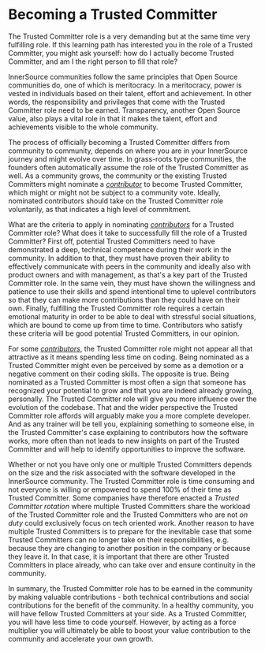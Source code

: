 # Becoming a Trusted Committer 

The Trusted Committer role is a very demanding but at the same
time very fulfilling role. If this learning path has interested you in the role of a Trusted Committer, you
might ask yourself: how do I actually become Trusted Committer, and am I the right person to
fill that role?

InnerSource communities follow the same principles that Open Source communities
do, one of which is meritocracy. In a meritocracy, power is vested in
individuals based on their talent, effort and achievement. In other words,
the responsibility and privileges that come with the Trusted Committer role need to be earned.
Transparency, another Open Source value, also plays a vital role in that it
makes the talent, effort and achievements visible to the whole community.

The process of officially becoming a Trusted Committer differs from community to community,
depends on where you are in your InnerSource journey and might evolve over
time. In grass-roots type communities, the founders often automatically assume
the role of the Trusted Committer as well. As a community grows, the community or the
existing Trusted Committers might nominate a [_contributor_][CO Introduction] to become Trusted Committer, which might or might
not be subject to a community vote. Ideally, nominated contributors should take
on the Trusted Committer role voluntarily, as that indicates a high level of commitment.

What are the criteria to apply in nominating [_contributors_][CO Introduction] for a Trusted Committer role? What
does it take to successfully fill the role of a Trusted Committer? First off, potential Trusted Committers
need to have demonstrated a deep, technical competence during their work in the
community. In addition to that, they must have proven their ability to
effectively communicate with peers in the community and ideally also with
product owners and with management, as that's a key part of the Trusted Committer role.
In the same vein, they must have shown the willingness and patience to use
their skills and spend intentional time to uplevel contributors so that they
can make more contributions than they could have on their own. Finally,
fulfilling the Trusted Committer role requires a certain emotional maturity in order to be
able to deal with stressful social situations, which are bound to come up from
time to time. Contributors who satisfy these criteria will be good potential
Trusted Committers, in our opinion. 

For some [_contributors_][CO Introduction], the Trusted Committer role might not appear all that attractive as it
means spending less time on coding. Being nominated as a Trusted Committer might even be
perceived by some as a demotion or a negative comment on their coding skills.
The opposite is true. Being nominated as a Trusted Committer is most often a sign that someone
has recognized your potential to grow and that you are indeed already growing,
personally. The Trusted Committer role will give you more influence over the evolution of the
codebase. That and the wider perspective the Trusted Committer role affords will
arguably make you a more complete developer. And as any trainer will be
tell you, explaining something to someone else, in the Trusted Committer's case
explaining to contributors how the software works, more often than not leads to
new insights on part of the Trusted Committer and will help to identify opportunities to
improve the software.

Whether or not you have only one or multiple Trusted Committers depends on the size and the
risk associated with the software developed in the InnerSource community. The
Trusted Committer role is time consuming and not everyone is willing or empowered to spend 100%
of their time as Trusted Committer. Some companies have therefore enacted a _Trusted Committer rotation_
where multiple Trusted Committers share the workload of the Trusted Committer role and the Trusted Committers who are not _on
duty_ could exclusively focus on tech oriented work. Another reason to have
multiple Trusted Committers is to prepare for the inevitable case that some Trusted Committers can no longer
take on their responsibilities, e.g. because they are changing to another
position in the company or because they leave it. In that case, it is important
that there are other Trusted Committers in place already, who can take over and ensure
continuity in the community.

In summary, the Trusted Committer role has to be earned in the community by making valuable
contributions - both technical contributions and social contributions for the
benefit of the community. In a healthy community, you will have fellow Trusted Committers at
your side.  As a Trusted Committer, you will have less time to code yourself. However, by
acting as a force multiplier you will ultimately be able to boost your value
contribution to the community and accelerate your own growth. 


[CO Introduction]: https://github.com/InnerSourceCommons/InnerSourceLearningPath/blob/master/contributor/01-introduction-article.md

